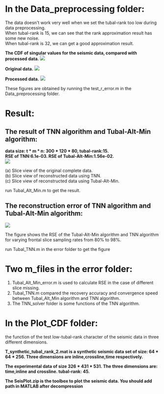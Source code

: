 In the Data_preprocessing folder: 
==
The data doesn't work very well when we set the tubal-rank too low during data preprocessing. <br>
When tubal-rank is 15, we can see that the rank approximation result has some new noise.  <br>
When tubal-rank is 32, we can get a good approximation result. <br>


**The CDF of singular values for the seismic data, compared with processed data.**
![](https://github.com/hust512/Seismic_Sensory_Data_Analysis/blob/master/Data_preprocessing/原始数据与预处理数据的CDF图对比.png)


**Original data.**
![](https://github.com/hust512/Seismic_Sensory_Data_Analysis/blob/master/Data_preprocessing/original_data.png)

**Processed data.**
![](https://github.com/hust512/Seismic_Sensory_Data_Analysis/blob/master/Data_preprocessing/tubal_rank_32_approximate_data.png)

These figures are obtained by running the test_r_error.m in the Data_preprocessing folder.


Result:
==

The result of TNN algorithm and Tubal-Alt-Min algorithm:
--
**data size: t * m * n: 300 * 120 * 80, tubal-rank:15.**<br>
**RSE of TNN:6.1e-03. RSE of Tubal-Alt-Min:1.56e-02.**<br>
![](https://github.com/hust512/Seismic_Sensory_Data_Analysis/blob/master/Result/slicemissingrecovery.png)

(a) Slice view of the original complete data. <br>
(b) Slice view of reconstructed data using TNN. <br>
(c) Slice view of reconstructed data using Tubal-Alt-Min. <br>

run Tubal_Alt_Min.m to get the result.

The reconstruction error of TNN algorithm and Tubal-Alt-Min algorithm:
--
![](https://github.com/hust512/Seismic_Sensory_Data_Analysis/blob/master/Result/error_v3.png)

The figure shows the RSE of the Tubal-Alt-Min algorithm and TNN algorithm for varying frontal slice sampling rates from 80% to 98%.<br>

run Tubal_TNN.m in the error folder to get the figure

Two m_files in the error folder:
==
1. Tubal_Alt_Min_error.m is used to calculate RSE in the case of different slice missing. <br>
2. Tubal_TNN.m compared the recovery accuracy and convergence speed between Tubal_Alt_Min algorithm and TNN algorithm. <br>
3. The TNN_solver folder is some functions of the TNN algorithm. <br>

In the Plot_CDF folder:
==
the function of the test low-tubal-rank character of the seismic data in three different dimensions. <br>


**T_synthetic_tubal_rank_2.mat is a synthetic seismic data set of size: 64 * 64 * 256. Three dimensions are inline,crossline,time respectively.**<br>

**The experimental data of size 326 * 431 * 531. The three dimensions are: time,inline and crossline. tubal-rank: 45.**<br>

**The SeisPlot.zip is the toolbox to plot the seismic data. You should add path in MATLAB after decompression** <br>
